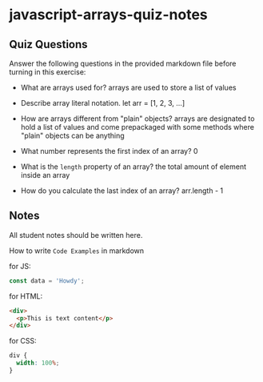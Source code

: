 # javascript-arrays-quiz-notes

## Quiz Questions

Answer the following questions in the provided markdown file before turning in this exercise:

- What are arrays used for?
  arrays are used to store a list of values

- Describe array literal notation.
  let arr = [1, 2, 3, ...]

- How are arrays different from "plain" objects?
  arrays are designated to hold a list of values and come prepackaged with some methods
  where "plain" objects can be anything

- What number represents the first index of an array?
  0

- What is the `length` property of an array?
  the total amount of element inside an array

- How do you calculate the last index of an array?
  arr.length - 1

## Notes

All student notes should be written here.

How to write `Code Examples` in markdown

for JS:

```javascript
const data = 'Howdy';
```

for HTML:

```html
<div>
  <p>This is text content</p>
</div>
```

for CSS:

```css
div {
  width: 100%;
}
```
